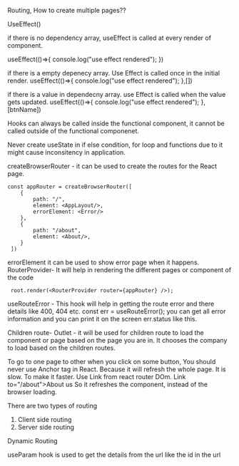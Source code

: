 Routing, How to create multiple pages??

UseEffect()

if there is no dependency array, useEffect is called at every render of component.

useEffect(()=>{
        console.log("use effect rendered");
    })

if there is a empty depenecy array. Use Effect is called once in the initial render.
useEffect(()=>{
        console.log("use effect rendered");
    },[])

if there is a value in dependecny array. use Effect is called when the value gets updated.
useEffect(()=>{
        console.log("use effect rendered");
    },[btnName])

Hooks can always be called inside the functional component, it cannot be called outside of the functional componenet.

Never create useState in if else condition, for loop and functions due to it might cause inconsitency in application.

createBrowserRouter - it can be used to create the routes for the React page.
```
const appRouter = createBrowserRouter([
    {
        path: "/",
        element: <AppLayout/>,
        errorElement: <Error/>
    },
    {
        path: "/about",
        element: <About/>,
    }
 ])
```
errorElement it can be used to show error page when it happens.
RouterProvider- It will help in rendering the different pages or component of the code
```
 root.render(<RouterProvider router={appRouter} />);

```
useRouteError - This hook will help in getting the route error and there details like 400, 404 etc.
    const err = useRouteError();
    you can get all error information and you can print it on the screen err.status like this.
    
Children route-
Outlet - it will be used for children route to load the component or page based on the page you are in. It chooses the company to load based on the children routes.

To go to one page to other when you click on some button, You should never use Anchor tag in React. Because it will refresh the whole page. It is slow. To make it faster. Use Link from react router DOm.
Link to="/about">About us</Link>
So it refreshes the component, instead of the browser loading.

There are two types of routing
1. Client side routing
2. Server side routing

Dynamic Routing

useParam hook is used to get the details from the url like the id in the url
